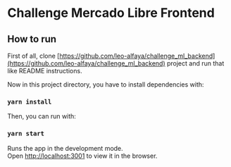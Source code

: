 # Challenge Mercado Libre Frontend

## How to run

First of all, clone [https://github.com/leo-alfaya/challenge_ml_backend](https://github.com/leo-alfaya/challenge_ml_backend) project and run that like README instructions.

Now in this project directory, you have to install dependencies with:

### `yarn install`

Then, you can run with:

### `yarn start`

Runs the app in the development mode.\
Open [http://localhost:3001](http://localhost:3001) to view it in the browser.
